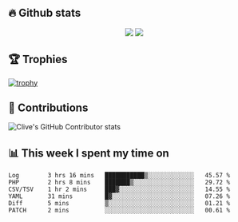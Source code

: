 ## &#128293; Github stats

<!-- GitHub Readme Streak Stats - https://github.com/DenverCoder1/github-readme-streak-stats -->
<p align="center">

<picture>
  <source 
    srcset="https://github-readme-stats.vercel.app/api?username=clivewalkden&count_private=true&show_icons=true&theme=darcula"
    media="(prefers-color-scheme: dark)"
  />
  <source
    srcset="https://github-readme-stats.vercel.app/api?username=clivewalkden&count_private=true&show_icons=true&theme=calm"
    media="(prefers-color-scheme: light), (prefers-color-scheme: no-preference)"
  />
  <img src="https://github-readme-stats.vercel.app/api?username=clivewalkden&count_private=true&show_icons=true&theme=darcula" />
</picture>

<a href="https://git.io/streak-stats" target="_blank">
  <img src="http://github-readme-streak-stats.herokuapp.com?user=clivewalkden&theme=darcula&date_format=j%20M%5B%20Y%5D" />
</a>

</p>

## &#127942; Trophies
[![trophy](https://github-profile-trophy.vercel.app/?username=clivewalkden&theme=onedark)](https://github.com/clivewalkden/github-profile-trophy)

## &#129309; Contributions
![Clive's GitHub Contributor stats](https://github-contributor-stats.vercel.app/api?username=clivewalkden)

## &#128202; This week I spent my time on
<!--START_SECTION:waka-->

```text
Log        3 hrs 16 mins   ███████████▒░░░░░░░░░░░░░   45.57 %
PHP        2 hrs 8 mins    ███████▒░░░░░░░░░░░░░░░░░   29.72 %
CSV/TSV    1 hr 2 mins     ███▓░░░░░░░░░░░░░░░░░░░░░   14.55 %
YAML       31 mins         █▓░░░░░░░░░░░░░░░░░░░░░░░   07.26 %
Diff       5 mins          ▒░░░░░░░░░░░░░░░░░░░░░░░░   01.21 %
PATCH      2 mins          ░░░░░░░░░░░░░░░░░░░░░░░░░   00.61 %
```

<!--END_SECTION:waka-->
